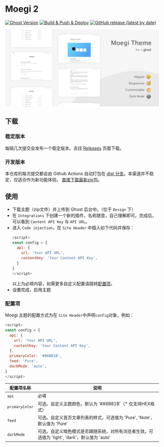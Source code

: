 # Moegi 2
[![Ghost Version](https://img.shields.io/badge/Ghost-%3E%3D3.0-green.svg)](https://github.com/TryGhost/Ghost)
[![Build & Push & Deploy](https://github.com/moegi-design/ghost-theme-Moegi/workflows/Build%20&%20Push%20&%20Deploy/badge.svg)](https://github.com/moegi-design/ghost-theme-Moegi/actions)
[![GitHub release (latest by date)](https://img.shields.io/github/v/release/moegi-design/ghost-theme-Moegi)](https://github.com/moegi-design/ghost-theme-Moegi/releases)

![Moegi Theme](screenshot.png)

## 下载

### 稳定版本

每隔几次提交会发布一个稳定版本。去往 [Releases](https://github.com/moegi-design/ghost-theme-Moegi/releases) 页面下载。

### 开发版本

本仓库的每次提交都会由 Github Actions 自动打包在 [dist 分支](https://github.com/moegi-design/ghost-theme-Moegi/tree/dist)。本渠道并不稳定，仅适合作为新功能体验。 [直接下载最新zip包](https://github.com/moegi-design/ghost-theme-Moegi/archive/dist.zip)。

## 使用

* 下载主题（zip文件）并上传到 Ghost 后台中。（位于 `Design` 下）
* 在 `Integrations` 下创建一个新的插件，名称随意，自己理解即可。完成后，可以看到 `Content API Key` 与 `API URL`。
* 进入 `Code injection`，在 `Site Header` 中插入如下代码并保存：
  ```js
  <script>
  const config = {
    api: {
      url: 'Your API URL',
      contentKey: 'Your Content API Key',
    }
  }
  </script>
  ```
  以上为必填内容，如需更多自定义配置请跳转[配置项](#配置项)。
* 设置完成，启用主题

### 配置项

Moegi 主题的配置方式为在 `Site Header`中声明`config`对象，例如：
```js
<script>
const config = {
  api: {
    url: 'Your API URL',
    contentKey: 'Your Content API Key',
  },
  primaryColor: '#86B81B',
  feed: 'Pure',
  darkMode: 'auto',
}
</script>
```

| 配置项名称 | 说明 |
| ------ | ------ |
| `api` | 必填 |
| `primaryColor` | 可选。自定义主题颜色，默认为 '#86B81B'（* 仅支持HEX格式） |
| `feed` | 可选。自定义首页文章列表的样式，可选值为 'Pure', 'Note'，默认值为 'Pure' |
| `darkMode` | 可选。自定义暗色模式是否跟随系统，对所有浏览者生效。可选值为 'light', 'dark'，默认值为 'auto' |
